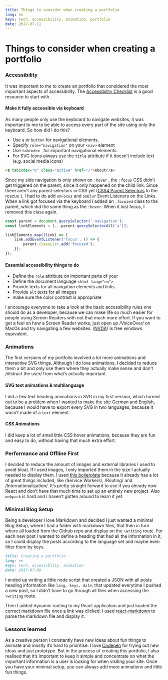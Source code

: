 ```yaml
---
title: Things to consider when creating a portfolio
lang: en
keys: tech, accessibility, animation, portfolio
date: 2017-07-11
---
```


# Things to consider when creating a portfolio
### Accessibility
It was important to me to create an portfolio that considered the most important aspects of accessibility.  The [Accessibility Checklist](http://a11yproject.com/checklist.html) is a good resource to start with. 

#### Make it fully accessible via keyboard
As many people only use the keyboard to navigate websites, it was important to me to be able to access every part of the site using only the keyboard. So how did I do this?
- Use `a` or `button` for navigational elements.
- Specify `role="navigation"`  on your `<nav>` element
- Use `tabindex `  for important navigational elements.
- For SVG Icons always use the `title` attribute if it doesn’t include text (e.g. social media icons)
```html
<a tabindex="0" class="active" href="/">About</a>
```

Since my side navigation is only shown on `:hover` ,  the `:focus` CSS didn’t get triggered on the parent, since it only happened on the child link. Since there aren’t any parent selectors in CSS yet ([CSS4 Parent Selectors](https://www.w3.org/TR/selectors4/) to the rescue ). I had to do add `onFocus` and `onBlur`  Event Listeners on the Links. When a link got focused via the keyboard I added an `.focused` class to the parent, which did the same thing as the `:hover`. When it lost focus, I removed this class again. 

```javascript
const parent = document.querySelector('.navigation');
const linkElements = [...parent.querySelectorAll('a')];

linkElements.map((link) => {
	link.addEventListener('focus', () => {
		parent.classList.add('focused');
	});
});
```
 
#### Essential accessibility things to do 
- Define the `role` attribute on important parts of your 
- Define the document language `<html lang="en">`
- Provide texts for all navigation elements and links
- Provide  `alt`  texts for all images
- make sure the color contrast  is appropriate

I encourage everyone to take a look at the basic accessibility rules one should do as a developer, because we can make life so much easier for people using Screen Readers with not that much more effort. If you want to get a feel on how a Screen Reader works, just open up /VoiceOver/ on MacOs and try navigating a few websites. /[NVDA](https://www.nvaccess.org/)/ is free windows equivalent. 

### Animations
The first versions of my portfolio involved a lot more animations and interactive SVG things. Although I do love animations, I decided to reduce them a bit and only use them where they actually make sense and don’t /distract the user/ from what’s actually important. 

#### SVG text animations & multilanguage
I did a few text heading animations in SVG in my first version, which turned out to be a problem when I wanted to make the site German and English, because I would have to export every SVG in two languages, because it wasn’t made of a `text` element. 

#### CSS Animations
 I did keep a lot of small little CSS hover animations, because they are fun and easy to do, without having that much extra effort.

### Performance and Offline First
I decided to reduce the amount of images and external libraries I used to avoid bloat. If I used images, I only imported them in the size I actually needed to display them. I used [this boilerplate](https://github.com/react-boilerplate/react-boilerplate) because it already has a lot of great things included, like /Service Workers/, /Routing/ and /Internationalization/.  It’s pretty straight forward to use if you already now React and don’t have that much time to set up an entirely new project. Also `webpack` is hard and I haven’t gotten around to learn it yet. 

### Minimal Blog Setup
Being a developer I love Markdown and decided I just wanted a minimal Blog Setup, where I had a folder with markdown files, that then in turn where all loaded from the Github repo  and display on the `\writing` route. For each new post I wanted to define a heading that had all the information in it, so I could display the posts according to the language set and maybe even filter them by keys. 

```markdown
title: Creating a portfolio
lang: en
keys: tech, accessiblity, animation
date: 2017-07-09
```

I ended up writing a little node script that created a JSON with all posts heading information like `lang, keys, date`, that updated everytime I pushed a new post, so I didn’t have to go through all files when accessing the `\writing` route. 

Then I added dynamic routing to my React application and just loaded the correct markdown file once a link was clicked. I used [react-markdown](https://github.com/rexxars/react-markdown) to parse the markdown file and display it. 

### Lessons learned
As a creative person I constantly have new ideas about fun things to animate and mostly it’s hard to prioritise. I love [Codepen](https://codepen.io/lisilinhart/) for trying out new ideas and just prototype. But in the process of creating this portfolio, I also realised that it’s important to keep it simple and  concentrate on what the important information is a user is looking for when visiting your site. Once you have your minimal setup, you can always add more animations and little fun things. 
